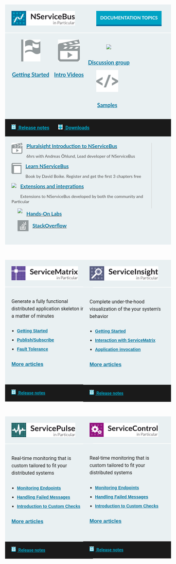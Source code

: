 <style>
  a.img img.hover{display:none;}
  a.img:hover img{display:none;}
  a.img:hover img.hover{display:inline;}
	
  .small.button{
	line-height: 45px;
	font-size: 16px;
	padding-left: 15px;
	font-family: 'Lato',Bold;
	display: inline-block;
  }
  .small.button a{
	display: block;
	color: white;		
	line-height: 45px;
	width: 215px;
	background-color: #00a3c4;
	border-bottom: 5px solid #0071a0;
	clear: both;
	text-align: center;
	text-transform: uppercase;
	text-decoration: none;
	font-weight: 700;	
  }
  .small.button a:hover{
	background-color: #03AFF8;
  }
  .block.black a, .block.middle a, .productcolumn a {
    color: inherit;
	white-space: nowrap;
  }
  
  .block.black a {
  	font-family: 'roboto',sans-serif;
  }
  
  .productcolumn a {
  	color: rgb(0,114,156);
	font-family: dosis, sans-serif;
	font-weight: 600;
	white-space: nowrap;
	line-height: 30px;
  }
  
  .block{
    width: 100%;
    background-color: rgb(233,240,242);
    padding: 21px;
    margin-bottom: 2px;
    font-family: 'Lato';
  }

  .block.top img, .productcolumn img {
    float: left;
  }
  .block.black img{
    float: inherit;
  }
  .block.top .button{
    float: right;
    width: 225px;
    font-size: 15px;
  }
  .block.middle .ic{
    min-width: 25%;
    float: left;
    text-align: center;
    font-size: 18px;
    font-weight: bold;
    line-height: 50px;
    color: rgb(0,114,156);
  }      
  .block.black{
    margin-top: -2px;
    margin-bottom: 0px;
    width: 100%;
    clear: both;
    background-color: rgb(26,26,26);
    font-size: 16px;
    font-weight: bold;
    padding-top: 13px;
    padding-bottom: 13px;
    line-height: 30px;
  }
  span.blue{
    color: rgb(0,163,196);
    padding-right: 30px;
    display: inline-block;
  }
  .block.black span img{
    padding-left: 0px;
    padding-right: 5px;
    margin-top: -3px;
  }
  .productcolumn .black{
    font-size: 14px;
  }
  .block .left2 {
    width: 60%;
    float: left;
    border-right: 2px solid rgb(218,222,222);
    min-width: 460px;
  }
  .block .right1 {
    float: left;
    padding-left: 20px;
  }
  .block .right1 h3{
    padding-top: 7px;
  }
  .block h2{
    clear: both;
    font-size: 20px !important;
    font-family: 'Dosis', Semibold;
    padding-bottom: 20px;
    margin-bottom: 0px;
    margin-top: 0px;
  }
  .block h3{
    font-weight: bold;
    font-size: 17px;
    margin-top: 0px;
    margin-bottom: 0px;
    color: rgb(0,114,156);
  }
  .block h4{
    font-size: 16px !important;
    font-family: 'roboto', sans-serif;
    font-weight: normal;
    margin-top: 0px;
    line-height: 24px;
  }
  .block h5{        
    color: rgb(0,114,156);
    font-size: 14px;
    font-weight: bold;
    padding-left: 28px;
    padding-top: 5px;
  }
  .block p{
    font-size: 14px;
    color: rgb(77,77,77);
  }
  .block .right1 img, .block .left2 img {
    float: left;
    margin: 0px 13px 23px 0px;
  }
  .product.block {
  	padding-bottom: 0;
  }
  .productcolumn{
    width: 49%;
    margin: 48px 2% 0 0;
    float: left;        
  }
  .productcolumn.header{
    margin-top: 35px;        
  }
  .productcolumn.last{
    margin-right: 0px;
  }
  .productcolumnc{
    overflow: hidden;
    clear: both;
  }
  .productcolumnc .productcolumn{
    padding-bottom: 1000px;
    margin-bottom: -1000px;
  }
  
  .productcolumnc ul {
    list-style: none;
    margin-left: 0px;
    padding-left: 0px;
  }
  
  ul {
  	margin-bottom: 20px;
  	margin-top: 20px;
  	padding-left: 18px;
  }
  
  .productcolumnc li {
    color: rgb(0,114,156) !important;
    font-size: 14px;
    font-weight: bold;
    padding-bottom: 7px;
    padding-left: 12px;
    text-indent: -12px;
  }
  .productcolumnc li:before{
    content: "• ";
    color: rgb(0,114,156);
  }
</style>

<div class="block top">
  <a href="/nservicebus"><img src="/home/nservicebus.png" style="max-width: 43%" /></a>
  <div class="small button">
    <a class="blue" href="/nservicebus/">Documentation topics</a>
  </div>
  <div style="clear: both"></div>
</div>
<div class="block middle">
  <div class="ic">
    <a href="/samples/step-by-step/" class="img">
      <img src="/home/getting-started.png" /><img src="/home/getting-started-hover.png" class="hover"/><br/>
      Getting Started
    </a>
  </div>
  <div class="ic">
    <a href="http://particular.net/Videos-and-Presentations" class="img">
      <img src="/home/intro-videos.png" /><img src="/home/intro-videos-hover.png" class="hover"/><br/>
      Intro Videos
    </a>
  </div>
  <div class="ic">
    <a href="https://groups.google.com/forum/#!forum/particularsoftware" class="img">
      <img src="/home/discussion-large.png" /><img src="/home/discussion-large-hover.png" class="hover"/><br/>
      Discussion group
    </a>
  </div>
  <div class="ic">
    <a href="/samples/" class="img rarr">
      <img src="/home/samples.png" /><img src="/home/samples-hover.png" class="hover"/><br/>
      Samples
    </a>
  </div>
  <div style="clear: both"></div>
</div>
<div class="block black">
  <span class="blue"><a href="https://github.com/Particular/NServiceBus/releases"><img src="/home/release-notes.png" /> Release notes</a></span><span class="blue"><a href="http://particular.net/downloads"><img src="/home/download.png" /> Downloads</a></span>
</div>
<div class="block middle">
<div class="left2">
    <a href="http://www.pluralsight.com/courses/table-of-contents/nservicebus" class="img">
      <img src="/home/videos-small.png" />
      <img src="/home/videos-small-hover.png" class="hover"/>
      <h3>Pluralsight Introduction to NServiceBus</h3>
    </a>
    <p>6hrs with Andreas Öhlund, Lead developer of NServiceBus</p>
    <div style="clear: both"></div>
    <a href="https://www.packtpub.com/application-development/learning-nservicebus" class="img">
      <img src="/home/book.png" />
      <img src="/home/book-hover.png" class="hover"/>
      <h3>Learn NServiceBus</h3>
    </a>
    <p>Book by David Boike. Register and get the first 3 chapters free</p>
    <div style="clear: both"></div>
    <a href="/platform/extensions.md" class="img">
      <img src="/home/extensions-small.png" />
      <img src="/home/extensions-small-hover.png" class="hover"/>
      <h3>Extensions and integrations</h3>
    </a>
    <p>Extensions to NServiceBus developed by both the community and Particular</p>
    <div style="clear: both"></div>
  </div>
  <div class="right1">
    <a href="http://particular.net/HandsOnLabs" class="img">
      <img src="/home/hand-on-labs-small.png" />
      <img src="/home/hand-on-labs-small-hover.png" class="hover"/>
      <h3>Hands-On Labs</h3>
    </a>
    <div style="clear: both"></div>
    <a href="http://stackoverflow.com/questions/tagged/nservicebus" class="img">
      <img src="/home/stackoverflow-big.png" />
      <img src="/home/stackoverflow-big-hover.png" class="hover"/>
      <h3>StackOverflow</h3>
    </a>
    <div style="clear: both"></div>
  </div>
  <div style="clear: both"></div>
</div>






<div class="productcolumn">
	<div class="header">
	  <div class="block top">
	    <a href="/servicematrix/">
	      <img src="/home/servicematrix.png" />
	    </a>
	    <div style="clear: both"></div>
	  </div>
	</div>
	<div class="block">
	  <p><h4>Generate a fully functional distributed application skeleton in a matter of minutes</h4></p>
	  <ul>
	    <li><a href="/servicematrix/getting-started-with-servicematrix-2.0.md">Getting Started</a></li>
	    <li><a href="/servicematrix/getting-started-with-nservicebus-using-servicematrix-2.0-publish-subscribe.md">Publish/Subscribe</a></li>
	    <li><a href="/servicematrix/getting-started-with-nservicebus-using-servicematrix-2.0-fault-tolerance.md">Fault Tolerance</a></li>
	  </ul>
	  <a href="/servicematrix/"><h3>More articles</h3></a><br/>
	 <div style="clear: both"></div>
	</div>
	<div class="block black">
	  <span class="blue"><a href="https://github.com/Particular/ServiceMatrix/releases"><img src="/home/release-notes.png" /> Release notes</a></span>
	</div>
</div>


<div class="productcolumn last">
	<div class="header">
	  <div class="block top">
	    <a href="/serviceinsight/">
	      <img src="/home/serviceinsight.png" />
	    </a>
	    <div style="clear: both"></div>
	  </div>
	</div>
	<div class="block">
	  <p><h4>Complete under-the-hood visualization of the your system's behavior</h4></p>
	  <ul>
	    <li><a href="/serviceinsight/getting-started-overview.md">Getting Started</a></li>
	    <li><a href="/servicematrix/servicematrix-serviceinsight.md">Interaction with ServiceMatrix</a></li>
	    <li><a href="/serviceinsight/application-invocation.md">Application invocation</a></li>
	  </ul>
	  <a href="/serviceinsight/"><h3>More articles</h3></a><br/>
	  <div style="clear: both"></div>
	</div>
	<div class="block black">
	  <span class="blue"><a href="https://github.com/Particular/ServiceInsight/releases"><img src="/home/release-notes.png" /> Release notes</a></span>
	</div>
</div>	


<div class="productcolumn">
	<div class="header">
	  <div class="block top">
	    <a href="/servicepulse/">
	      <img src="/home/servicepulse.png" />
	    </a>
	    <div style="clear: both"></div>
	  </div>
	</div>
	<div class="block">
	  <p><h4>Real-time monitoring that is custom tailored to fit your distributed systems</h4></p>
	  <ul>
	    <li><a href="/servicepulse/intro-endpoints-heartbeats.md">Monitoring Endpoints</a></li>
	    <li><a href="/servicepulse/intro-failed-messages.md">Handling Failed Messages</a></li>
	    <li><a href="/servicepulse/intro-endpoints-custom-checks.md">Introduction to Custom Checks</a></li>
	  </ul>
	  <a href="/servicepulse/"><h3>More articles</h3></a><br/>
	  <div style="clear: both"></div>
	</div>
	<div class="block black">
	  <span class="blue"><a href="https://github.com/Particular/ServicePulse/releases"><img src="/home/release-notes.png" /> Release notes</a></span>
	</div>
</div>

<div class="productcolumn last">
	<div class="header">
	  <div class="block top">
	    <a href="/servicecontrol/">
	      <img src="/home/servicecontrol.png" />
	    </a>
	    <div style="clear: both"></div>
	  </div>
	</div>
	<div class="block">
	  <p><h4>Real-time monitoring that is custom tailored to fit your distributed systems</h4></p>
	  <ul>
	    <li><a href="/servicepulse/intro-endpoints-heartbeats.md">Monitoring Endpoints</a></li>
	    <li><a href="/servicepulse/intro-failed-messages.md">Handling Failed Messages</a></li>
	    <li><a href="/servicepulse/intro-endpoints-custom-checks.md">Introduction to Custom Checks</a></li>
	  </ul>
	  <a href="/servicecontrol/"><h3>More articles</h3></a><br/>
	  <div style="clear: both"></div>
	</div>
	<div class="block black">
	  <span class="blue"><a href="https://github.com/Particular/ServiceControl/releases"><img src="/home/release-notes.png" /> Release notes</a></span>
	</div>
</div>





<div style="clear: both; padding-top: 35px"></div>
